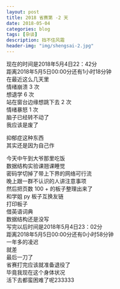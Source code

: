 ```yaml
---
layout: post
title: 2018 省赛第 -2 天
date: 2018-05-04
categories: blog
tags: [杂谈]
description: 挡不住风霜
header-img: "img/shengsai-2.jpg"
---
```


现在的时间是2018年5月4日22：42分<br>
距离2018年5月5日00:00分还有1小时18分钟<br>
在最近这么几天里<br>
情绪崩溃 3 次<br>
想退学 6 次<br>
站在窗台边缘想跳下去 2 次<br>
情绪暴怒 1 次<br>
脑子已经转不动了<br>
我应该是废了<br>

抑郁症这种东西<br>
其实还是因为自己作<br>

今天中午到大爷那里吃饭<br>
数据结构实验课翘课睡觉<br>
密码学切掉了带上下界的网络可行流<br>
晚上跟一群不认识的人讲注意事项<br>
然后把页数 100 + 的板子整理出来了<br>
和学姐 py 板子互换友链<br>
打印板子<br>
借英语词典<br>
数据结构还是没写<br>
写完以后时间是2018年5月4日23：02分<br>
距离2018年5月5日00:00分还有0小时58分钟<br>
一年多的凌迟<br>
就差<br>
最后一刀了<br>
省赛打完应该就准备退役了<br>
毕竟我现在这个身体状况<br>
活下去都蛮困难了呢233333<br>



